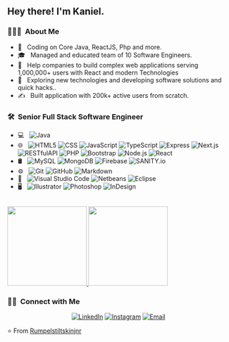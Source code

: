 <h2> Hey there! I'm Kaniel.</h2>

<h3> 👨🏻‍💻 &nbsp;About Me </h3>

- 🤔 &nbsp; Coding on Core Java, ReactJS, Php and more.
- 🎓 &nbsp; Managed and educated team of 10 Software Engineers.
- 💼 &nbsp; Help companies to build complex web applications serving 1,000,000+ users with React and modern Technologies
- 🌱 &nbsp; Exploring new technologies and developing software solutions and quick hacks..
- ✍️ &nbsp; Built application with 200k+ active users from scratch.

<h3> 🛠 &nbsp;Senior Full Stack Software Engineer</h3>

- 💻 &nbsp;
  ![Java](https://img.shields.io/badge/-Java-333333?style=flat&logo=Java&logoColor=007396)
- 🌐 &nbsp;
  ![HTML5](https://img.shields.io/badge/-HTML5-333333?style=flat&logo=HTML5)
  ![CSS](https://img.shields.io/badge/-CSS-333333?style=flat&logo=CSS3&logoColor=1572B6)
  ![JavaScript](https://img.shields.io/badge/-JavaScript-333333?style=flat&logo=javascript)
  ![TypeScript](https://img.shields.io/badge/-TypeScript-333333?style=flat&logo=typescript)
  ![Express](https://img.shields.io/badge/-Express-333333?style=flat&logo=express)
  ![Next.js](https://img.shields.io/badge/-Next.js-333333?style=flat&logo=next.js)
  ![RESTfulAPI](https://img.shields.io/badge/-RESTfulAPI-333333?style=flat&logo=RESTfulAPI)
  ![PHP](https://img.shields.io/badge/-PHP-333333?style=flat&logo=php)
  ![Bootstrap](https://img.shields.io/badge/-Bootstrap-333333?style=flat&logo=bootstrap&logoColor=563D7C)
  ![Node.js](https://img.shields.io/badge/-Node.js-333333?style=flat&logo=node.js)
  ![React](https://img.shields.io/badge/-React-333333?style=flat&logo=react)
- 🛢 &nbsp;
  ![MySQL](https://img.shields.io/badge/-MySQL-333333?style=flat&logo=mysql)
  ![MongoDB](https://img.shields.io/badge/-MongoDB-333333?style=flat&logo=mongodb)
  ![Firebase](https://img.shields.io/badge/-Firebase-333333?style=flat&logo=firebase)
  ![SANITY.io](https://img.shields.io/badge/-Sanity-333333?style=flat&logo=sanity)
- ⚙️ &nbsp;
  ![Git](https://img.shields.io/badge/-Git-333333?style=flat&logo=git)
  ![GitHub](https://img.shields.io/badge/-GitHub-333333?style=flat&logo=github)
  ![Markdown](https://img.shields.io/badge/-Markdown-333333?style=flat&logo=markdown)
- 🔧 &nbsp;
  ![Visual Studio Code](https://img.shields.io/badge/-Visual%20Studio%20Code-333333?style=flat&logo=visual-studio-code&logoColor=007ACC)
  ![Netbeans](https://img.shields.io/badge/-Netbeans-333333?style=flat&logo=Netbeans)
  ![Eclipse](https://img.shields.io/badge/-Eclipse-333333?style=flat&logo=eclipse-ide&logoColor=2C2255)
- 🖥 &nbsp;
  ![Illustrator](https://img.shields.io/badge/-Illustrator-333333?style=flat&logo=adobe-illustrator)
  ![Photoshop](https://img.shields.io/badge/-Photoshop-333333?style=flat&logo=adobe-photoshop)
  ![InDesign](https://img.shields.io/badge/-InDesign-333333?style=flat&logo=adobe-indesign)
  
 <br/>

<a href="https://github.com/rumpelstiltskinjnr">
  <img height="180em" src="https://github-readme-stats.vercel.app/api?username=rumpelstiltskinjnr&theme=buefy&show_icons=true" />
  <img height="180em" src="https://github-readme-stats.vercel.app/api/top-langs/?username=rumpelstiltskinjnr&theme=buefy&layout=compact" />
</a>

<br/>

<h3> 🤝🏻 &nbsp;Connect with Me </h3>

<p align="center">
<a href="https://www.linkedin.com/in/rumpelstiltskinjnr/"><img alt="LinkedIn" src="https://img.shields.io/badge/LinkedIn-rumpelstiltskinjnr-blue?style=flat-square&logo=linkedin"></a>
<a href="https://www.instagram.com/kan_iel/"><img alt="Instagram" src="https://img.shields.io/badge/Instagram-kan_iel-blue?style=flat-square&logo=instagram"></a>
<a href="mailto:rsbelleh@gmail.com"><img alt="Email" src="https://img.shields.io/badge/Email-rsbelleh@gmail.com-blue?style=flat-square&logo=gmail"></a>
</p>

⭐️ From [Rumpelstiltskinjnr](https://github.com/rumpelstiltskinjnr)
